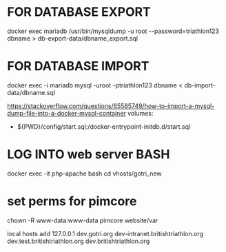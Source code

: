 # FOR DATABASE EXPORT

docker exec mariadb /usr/bin/mysqldump -u root --password=triathlon123 dbname > db-export-data/dbname_export.sql

# FOR DATABASE IMPORT

docker exec -i mariadb mysql -uroot -ptriathlon123 dbname < db-import-data/dbname.sql

<https://stackoverflow.com/questions/65585749/how-to-import-a-mysql-dump-file-into-a-docker-mysql-container>
volumes:

- ${PWD}/config/start.sql:/docker-entrypoint-initdb.d/start.sql

# LOG INTO web server BASH

docker exec -it php-apache bash
cd vhosts/gotri_new

# set perms for pimcore

chown -R www-data:www-data pimcore website/var

local hosts add
127.0.0.1 dev.gotri.org dev-intranet.britishtriathlon.org dev.test.britishtriathlon.org dev.britishtriathlon.org
